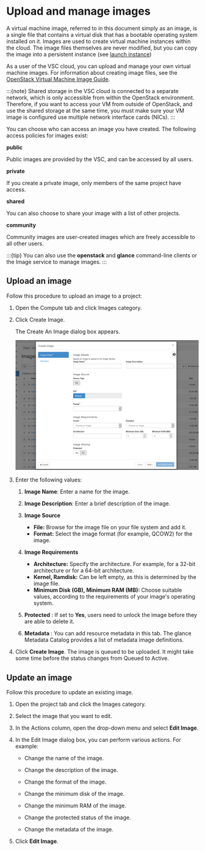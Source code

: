# Upload and manage images

A virtual machine image, referred to in this document simply as an
image, is a single file that contains a virtual disk that has a bootable
operating system installed on it. Images are used to create virtual
machine instances within the cloud. The image files themselves are never
modified, but you can copy the image into a persistent instance (see
[launch instance](launch_instance.md#launch-and-manage-instances))

As a user of the VSC cloud, you can upload and manage your own virtual
machine images. For information about creating image files, see the
[OpenStack Virtual Machine Image
Guide](https://docs.openstack.org/image-guide/).

:::{note}
Shared storage in the VSC cloud is connected to a separate network,
which is only accessible from within the OpenStack environment.
Therefore, if you want to access your VM from outside of OpenStack, and
use the shared storage at the same time, you must make sure your VM
image is configured use multiple network interface cards (NICs).
:::

You can choose who can access an image you have created. The following
access policies for images exist:

**public**

Public images are provided by the VSC, and can be accessed by all
users.

**private**

If you create a private image, only members of the same project have
access.

**shared**

You can also choose to share your image with a list of other
projects.

**community**

Community images are user-created images which are freely accessible
to all other users.

:::{tip}
You can also use the **openstack** and **glance** command-line clients
or the Image service to manage images.
:::

## Upload an image

Follow this procedure to upload an image to a project:

1.  Open the Compute tab and click Images category.

2.  Click Create Image.

    The Create An Image dialog box appears.

    ![image](img/tab-compute-images-create.png)


3.  Enter the following values:

    1. **Image Name**: Enter a name for the image.

    2. **Image Description**: Enter a brief description of the image.

    3. **Image Source**
        - **File:** Browse for the image file on your file system and add it.
        - **Format:** Select the image format (for example, QCOW2) for the image.

    4. **Image Requirements**
        - **Architecture:**
        Specify the architecture. For example, for a 32-bit architecture or for a 64-bit architecture.
        - **Kernel, Ramdisk:**
        Can be left empty, as this is determined by the image file.
        - **Minimum Disk (GB), Minimum RAM (MB):**
        Choose suitable values, according to the requirements of your image's operating system.

    5. **Protected**
    :   If set to **Yes**, users need to unlock the image before they are able
        to delete it.
    6. **Metadata**
    :   You can add resource metadata in this tab. The glance Metadata
        Catalog provides a list of metadata image definitions.

4.  Click **Create Image**. The image is queued to be uploaded. It might take some time
    before the status changes from Queued to Active.

## Update an image

Follow this procedure to update an existing image.

1.  Open the project tab and click the Images category.

2.  Select the image that you want to edit.

3.  In the Actions column, open the drop-down menu and select **Edit Image**.

4.  In the Edit Image dialog box, you can perform various actions. For
    example:

    -   Change the name of the image.

    -   Change the description of the image.

    -   Change the format of the image.

    -   Change the minimum disk of the image.

    -   Change the minimum RAM of the image.

    -   Change the protected status of the image.

    -   Change the metadata of the image.

5.  Click **Edit Image**.
